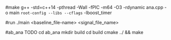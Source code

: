 #make
  g++ -std=c++14 -pthread -Wall -fPIC -m64 -O3 -rdynamic ana.cpp -o main `root-config --libs --cflags` -lboost_timer

#run
  ./main <baseline_file-name> <signal_file_name>

#ab_ana TODO
cd ab_ana
mkdir build
cd build
cmake ../ && make
